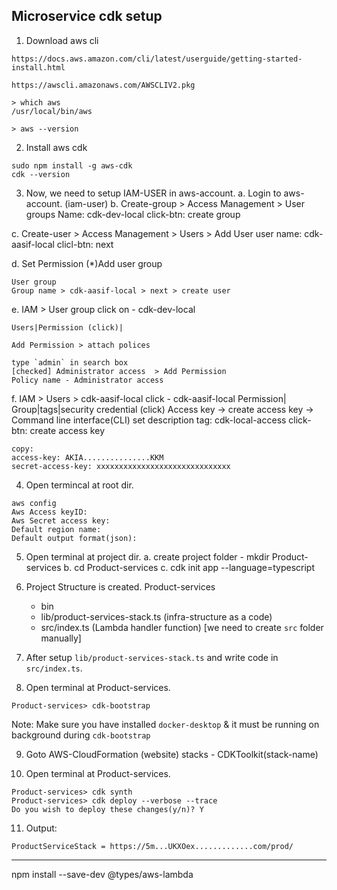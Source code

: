 ## Microservice cdk setup

1. Download aws cli
```
https://docs.aws.amazon.com/cli/latest/userguide/getting-started-install.html

https://awscli.amazonaws.com/AWSCLIV2.pkg

> which aws
/usr/local/bin/aws

> aws --version
```

2. Install aws cdk
```
sudo npm install -g aws-cdk
cdk --version
```

3. Now, we need to setup IAM-USER in aws-account.
  a. Login to aws-account. (iam-user)
  b. Create-group > Access Management > User groups
    Name: cdk-dev-local
    click-btn: create group

  c. Create-user > Access Management > Users > Add User
    user name: cdk-aasif-local
    clicl-btn: next

  d. Set Permission
    (*)Add user group

    User group 
    Group name > cdk-aasif-local > next > create user

  e. IAM > User group
    click on - cdk-dev-local

    Users|Permission (click)|  

    Add Permission > attach polices

    type `admin` in search box 
    [checked] Administrator access  > Add Permission
    Policy name - Administrator access

  f. IAM > Users > cdk-aasif-local
    click - cdk-aasif-local
    Permission| Group|tags|security credential (click)
    Access key -> create access key -> Command line interface(CLI)
    set description tag: cdk-local-access 
    click-btn: create access key

    copy:
    access-key: AKIA...............KKM
    secret-access-key: xxxxxxxxxxxxxxxxxxxxxxxxxxxxxx

4. Open termincal at root dir.
```
aws config
Aws Access keyID:
Aws Secret access key:
Default region name:
Default output format(json):
```

5. Open terminal at project dir.
  a. create project folder - mkdir Product-services
  b. cd Product-services
  c. cdk init app --language=typescript

6. Project Structure is created.
  Product-services 
    - bin
    - lib/product-services-stack.ts (infra-structure as a code) 
    - src/index.ts (Lambda handler function) [we need to create `src` folder manually]

7. After setup `lib/product-services-stack.ts` and write code in `src/index.ts`.

8. Open terminal at Product-services.
```
Product-services> cdk-bootstrap
```
Note: Make sure you have installed `docker-desktop` & it must be running on background during `cdk-bootstrap`

9. Goto AWS-CloudFormation (website)
stacks  - CDKToolkit(stack-name)

10. Open terminal at Product-services.
```
Product-services> cdk synth
Product-services> cdk deploy --verbose --trace
Do you wish to deploy these changes(y/n)? Y
```

11. Output:
```
ProductServiceStack = https://5m...UKXOex.............com/prod/
```

----------------------------------------------------------------------------------

npm install --save-dev @types/aws-lambda
